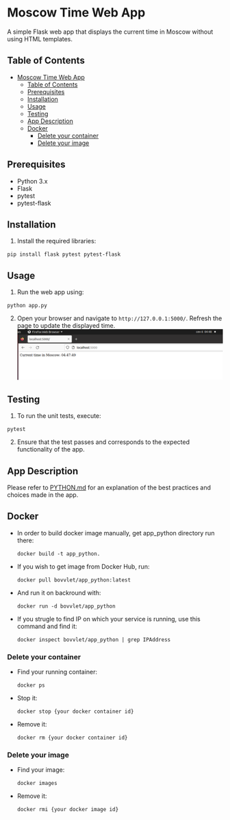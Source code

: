 # Moscow Time Web App

A simple Flask web app that displays the current time in Moscow without using HTML templates.

## Table of Contents

- [Moscow Time Web App](#moscow-time-web-app)
  - [Table of Contents](#table-of-contents)
  - [Prerequisites](#prerequisites)
  - [Installation](#installation)
  - [Usage](#usage)
  - [Testing](#testing)
  - [App Description](#app-description)
  - [Docker](#docker)
    - [Delete your container](#delete-your-container)
    - [Delete your image](#delete-your-image)

## Prerequisites

- Python 3.x
- Flask
- pytest
- pytest-flask

## Installation

1. Install the required libraries:

```
pip install flask pytest pytest-flask
```

## Usage

1. Run the web app using:

```
python app.py
```

2. Open your browser and navigate to `http://127.0.0.1:5000/`. Refresh the page to update the displayed time.
![Alt Text](files/screen_shot.png)

## Testing

1. To run the unit tests, execute:

```
pytest
```

2. Ensure that the test passes and corresponds to the expected functionality of the app.

## App Description

Please refer to [PYTHON.md](PYTHON.md) for an explanation of the best practices and choices made in the app.

## Docker
* In order to build docker image manually, get app_python directory run there: 
  ```
  docker build -t app_python.
  ``` 
* If you wish to get image from Docker Hub, run: 
  ```
  docker pull bovvlet/app_python:latest
  ```
* And run it on backround with: 
  ```
  docker run -d bovvlet/app_python
  ```
* If you strugle to find IP on which your service is running, use this command and find it:
  ```
  docker inspect bovvlet/app_python | grep IPAddress
  ```
### Delete your container
* Find your running container:
  ```
  docker ps
  ```
* Stop it:
  ```
  docker stop {your docker container id}
  ```
* Remove it:
  ```
  docker rm {your docker container id}
  ```
### Delete your image
* Find your image:
  ```
  docker images
  ```
* Remove it:
  ```
  docker rmi {your docker image id}
  ```